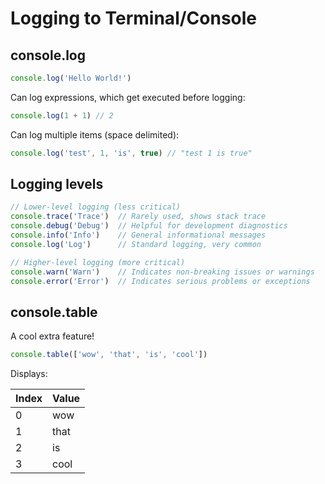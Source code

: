 # Logging to Terminal/Console

## console.log

```javascript
console.log('Hello World!')
```

Can log expressions, which get executed before logging:

```javascript
console.log(1 + 1) // 2
```

Can log multiple items (space delimited):

```javascript
console.log('test', 1, 'is', true) // "test 1 is true"
```

## Logging levels

```javascript
// Lower-level logging (less critical)
console.trace('Trace')  // Rarely used, shows stack trace
console.debug('Debug')  // Helpful for development diagnostics
console.info('Info')    // General informational messages
console.log('Log')      // Standard logging, very common

// Higher-level logging (more critical)
console.warn('Warn')    // Indicates non-breaking issues or warnings
console.error('Error')  // Indicates serious problems or exceptions
```

## console.table

A cool extra feature!

```javascript
console.table(['wow', 'that', 'is', 'cool'])
```

Displays:

| Index | Value |
|-------|-------|
| 0     | wow   |
| 1     | that  |
| 2     | is    |
| 3     | cool  |